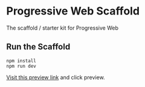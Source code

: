 # Progressive Web Scaffold
The scaffold / starter kit for Progressive Web

## Run the Scaffold

```
npm install
npm run dev
```

[Visit this preview link](https://preview.mobify.com/?url=http%3A%2F%2Fwww.merlinspotions.com%2F&site_folder=https%3A%2F%2F0.0.0.0%3A8443%2Floader.js&disabled=0&domain=&scope=0) and click preview.

